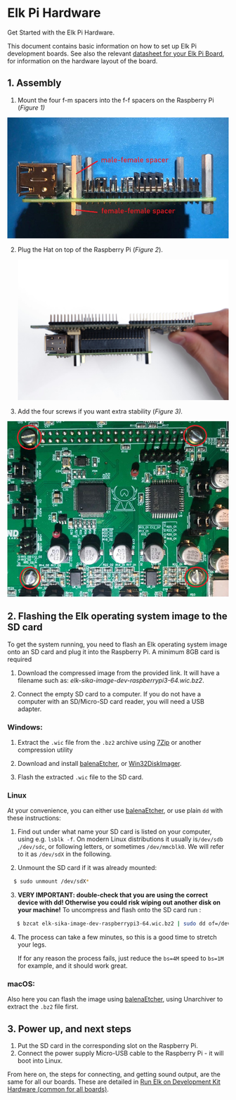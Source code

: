 # Elk Pi Hardware

Get Started with the Elk Pi Hardware.

This document contains basic information on how to set up Elk Pi development boards. See also the relevant [datasheet for your Elk Pi Board](../../../Elk_Pi_Datasheet.pdf), for information on the hardware layout of the board.

## 1. Assembly

1. Mount the four f-m spacers into the f-f spacers on the Raspberry Pi (*Figure 1)*

![Figure 1](illustrations/elk_pi_assembly_step_1.png)

2. Plug the Hat on top of the Raspberry Pi (*Figure 2*).

   ![img](illustrations/elk_pi_assembly_step_2.png)

3. Add the four screws if you want extra stability (*Figure 3).*

![img](illustrations/elk_pi_assembly_step_3.png)

## 2. Flashing the Elk operating system image to the SD card

To get the system running, you need to flash an Elk operating system image onto an SD card and plug it into the Raspberry Pi. A minimum 8GB card is required

1. Download the compressed image from the provided link. It will have a filename such as: *elk-sika-image-dev-raspberrypi3-64.wic.bz2*.

2. Connect the empty SD card to a computer. If you do not have a computer with an SD/Micro-SD card reader, you will need a USB adapter.

### Windows:

   1. Extract the `.wic` file from the `.bz2` archive using [7Zip](https://www.7-zip.org/download.html) or another compression utility

   2. Download and install [balenaEtcher](https://www.balena.io/etcher/), or [Win32DiskImager](https://www.raspberrypi.org/downloads/).
   
   3. Flash the extracted `.wic` file to the SD card.

### Linux
At your convenience, you can either use [balenaEtcher](https://www.balena.io/etcher/), or use plain `dd` with these instructions:

   1. Find out under what name your SD card is listed on your computer, using e.g. `lsblk -f`. On modern Linux distributions it usually is`/dev/sdb` ,`/dev/sdc`, or following letters, or sometimes `/dev/mmcblk0`. We will refer to it as `/dev/sdX` in the following.
   
   2. Unmount the SD card if it was already mounted:

   ```bash
     $ sudo unmount /dev/sdX*
   ```

   3. **VERY IMPORTANT: double-check that you are using the correct device with dd! Otherwise you could risk wiping out another disk on your machine!** To uncompress and flash onto the SD card run :
      
   ```bash
      $ bzcat elk-sika-image-dev-raspberrypi3-64.wic.bz2 | sudo dd of=/dev/sdX bs=4M status=progress && sync
   ```


   4. The process can take a few minutes, so this is a good time to stretch your legs.

      If for any reason the process fails, just reduce the `bs=4M` speed to `bs=1M` for example, and it should work great.

### macOS:

   Also here you can flash the image using [balenaEtcher](https://www.balena.io/etcher/), using Unarchiver to extract the `.bz2` file first.

## 3. Power up, and next steps

1. Put the SD card in the corresponding slot on the Raspberry Pi.
2. Connect the power supply Micro-USB cable to the Raspberry Pi - it will boot into Linux.

From here on, the steps for connecting, and getting sound output, are the same for all our boards. These are detailed in [Run Elk on Development Kit Hardware (common for all boards)](get_first_sound_from_devkit_board.md).
